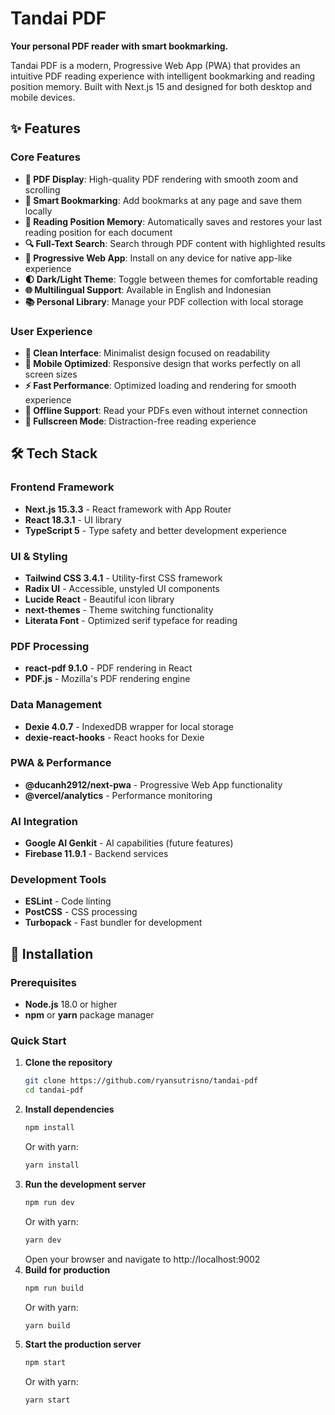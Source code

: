 # Tandai PDF

**Your personal PDF reader with smart bookmarking.**

Tandai PDF is a modern, Progressive Web App (PWA) that provides an intuitive PDF reading experience with intelligent bookmarking and reading position memory. Built with Next.js 15 and designed for both desktop and mobile devices.

## ✨ Features

### Core Features

- **📖 PDF Display**: High-quality PDF rendering with smooth zoom and scrolling
- **🔖 Smart Bookmarking**: Add bookmarks at any page and save them locally
- **💾 Reading Position Memory**: Automatically saves and restores your last reading position for each document
- **🔍 Full-Text Search**: Search through PDF content with highlighted results
- **📱 Progressive Web App**: Install on any device for native app-like experience
- **🌓 Dark/Light Theme**: Toggle between themes for comfortable reading
- **🌐 Multilingual Support**: Available in English and Indonesian
- **📚 Personal Library**: Manage your PDF collection with local storage

### User Experience

- **🎨 Clean Interface**: Minimalist design focused on readability
- **📱 Mobile Optimized**: Responsive design that works perfectly on all screen sizes
- **⚡ Fast Performance**: Optimized loading and rendering for smooth experience
- **🔄 Offline Support**: Read your PDFs even without internet connection
- **🎯 Fullscreen Mode**: Distraction-free reading experience

## 🛠️ Tech Stack

### Frontend Framework

- **Next.js 15.3.3** - React framework with App Router
- **React 18.3.1** - UI library
- **TypeScript 5** - Type safety and better development experience

### UI & Styling

- **Tailwind CSS 3.4.1** - Utility-first CSS framework
- **Radix UI** - Accessible, unstyled UI components
- **Lucide React** - Beautiful icon library
- **next-themes** - Theme switching functionality
- **Literata Font** - Optimized serif typeface for reading

### PDF Processing

- **react-pdf 9.1.0** - PDF rendering in React
- **PDF.js** - Mozilla's PDF rendering engine

### Data Management

- **Dexie 4.0.7** - IndexedDB wrapper for local storage
- **dexie-react-hooks** - React hooks for Dexie

### PWA & Performance

- **@ducanh2912/next-pwa** - Progressive Web App functionality
- **@vercel/analytics** - Performance monitoring

### AI Integration

- **Google AI Genkit** - AI capabilities (future features)
- **Firebase 11.9.1** - Backend services

### Development Tools

- **ESLint** - Code linting
- **PostCSS** - CSS processing
- **Turbopack** - Fast bundler for development

## 🚀 Installation

### Prerequisites

- **Node.js** 18.0 or higher
- **npm** or **yarn** package manager

### Quick Start

1. **Clone the repository**
   ```bash
   git clone https://github.com/ryansutrisno/tandai-pdf
   cd tandai-pdf
   ```
2. **Install dependencies**
   ```bash
   npm install
   ```
   Or with yarn:
   ```bash
   yarn install
   ```
3. **Run the development server**
   ```bash
   npm run dev
   ```
   Or with yarn:
   ```bash
   yarn dev
   ```
   Open your browser and navigate to http://localhost:9002
4. **Build for production**
   ```bash
   npm run build
   ```
   Or with yarn:
   ```bash
   yarn build
   ```
5. **Start the production server**
   ```bash
   npm start
   ```
   Or with yarn:
   ```bash
   yarn start
   ```
